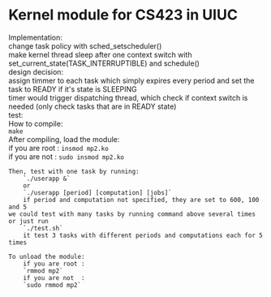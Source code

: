 # Kernel module for CS423 in UIUC  

Implementation:  
	change task policy with sched_setscheduler()  
	make kernel thread sleep after one context switch with set_current_state(TASK_INTERRUPTIBLE) and schedule()  
design decision:  
	assign timmer to each task which simply expires every period and set the task to READY if it's state is SLEEPING  
	timer would trigger dispatching thread, which check if context switch is needed (only check tasks that are in READY state)  
test:  
	How to compile:  
		`make`  
	After compiling, load the module:  
		if you are root : `insmod mp2.ko`  
		if you are not  : `sudo insmod mp2.ko`  
	  
	Then, test with one task by running:  
		`./userapp &`  
		or  
		`./userapp [period] [computation] [jobs]`  
		if period and computation not specified, they are set to 600, 100 and 5  
	we could test with many tasks by running command above several times or just run  
		`./test.sh`  
		it test 3 tasks with different periods and computations each for 5 times  
	  
	To unload the module:  
		if you are root :  
		`rmmod mp2`  
		if you are not  :  
		`sudo rmmod mp2` 
